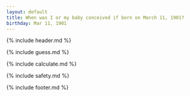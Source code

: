 ```yaml
---
layout: default
title: When was I or my baby conceived if born on March 11, 1901?
birthday: Mar 11, 1901
---
```


{% include header.md %}

{% include guess.md %}

{% include calculate.md %}

{% include safety.md %}

{% include footer.md %}



